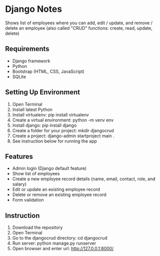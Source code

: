 # Django Notes
Shows list of employees where you can add, edit / update, and remove / delete an employee (also called "CRUD" functions: create, read, update, delete)

## Requirements 
- Django framework
- Python
- Bootstrap (HTML, CSS, JavaScript)
- SQLite

## Setting Up Environment 
1. Open Terminal
2. Install latest Python
3. Install virtualenv: pip install virtualenv
4. Create a virtual environment: python -m venv env
5. Install django: pip install django
6. Create a folder for your project: mkdir djangocrud
7. Create a project: django-admin startproject main .
8. See instruction below for running the app

## Features
- Admin login (Django default feature)
- Show list of employees
- Create a new employee record details (name, email, contact, role, and salary)
- Edit or update an existing employee record
- Delete or remove an existing employee record
- Form validation

## Instruction
1. Download the repository
2. Open Terminal 
3. Go to the djangocrud directory: cd djangocrud
4. Run server: python manage.py runserver
5. Open browser and enter url: http://127.0.0.1:8000/